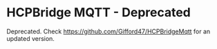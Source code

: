# HCPBridge MQTT - Deprecated
Deprecated. Check https://github.com/Gifford47/HCPBridgeMqtt for an updated version.
